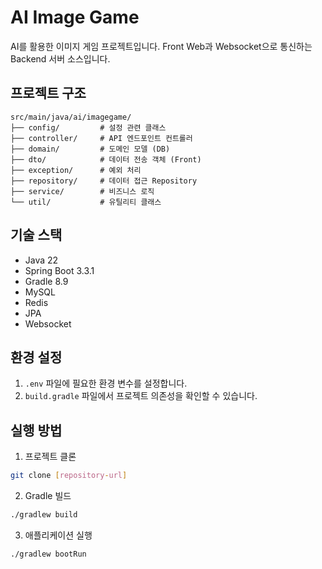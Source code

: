 # AI Image Game

AI를 활용한 이미지 게임 프로젝트입니다.
Front Web과 Websocket으로 통신하는 Backend 서버 소스입니다.

## 프로젝트 구조

```
src/main/java/ai/imagegame/
├── config/         # 설정 관련 클래스
├── controller/     # API 엔드포인트 컨트롤러
├── domain/         # 도메인 모델 (DB)
├── dto/            # 데이터 전송 객체 (Front)
├── exception/      # 예외 처리
├── repository/     # 데이터 접근 Repository
├── service/        # 비즈니스 로직
└── util/           # 유틸리티 클래스
```

## 기술 스택

- Java 22
- Spring Boot 3.3.1
- Gradle 8.9
- MySQL 
- Redis
- JPA
- Websocket

## 환경 설정

1. `.env` 파일에 필요한 환경 변수를 설정합니다.
2. `build.gradle` 파일에서 프로젝트 의존성을 확인할 수 있습니다.

## 실행 방법

1. 프로젝트 클론
```bash
git clone [repository-url]
```

2. Gradle 빌드
```bash
./gradlew build
```

3. 애플리케이션 실행
```bash
./gradlew bootRun
```